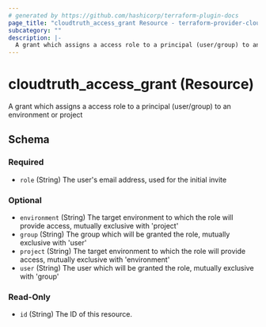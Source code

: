 ```yaml
---
# generated by https://github.com/hashicorp/terraform-plugin-docs
page_title: "cloudtruth_access_grant Resource - terraform-provider-cloudtruth"
subcategory: ""
description: |-
  A grant which assigns a access role to a principal (user/group) to an environment or project
---
```


# cloudtruth_access_grant (Resource)

A grant which assigns a access role to a principal (user/group) to an environment or project



<!-- schema generated by tfplugindocs -->
## Schema

### Required

- `role` (String) The user's email address, used for the initial invite

### Optional

- `environment` (String) The target environment to which the role will provide access, mutually exclusive with 'project'
- `group` (String) The group which will be granted the role, mutually exclusive with 'user'
- `project` (String) The target environment to which the role will provide access, mutually exclusive with 'environment'
- `user` (String) The user which will be granted the role, mutually exclusive with 'group'

### Read-Only

- `id` (String) The ID of this resource.


